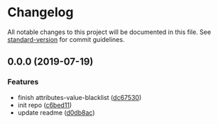 # Changelog

All notable changes to this project will be documented in this file. See [standard-version](https://github.com/conventional-changelog/standard-version) for commit guidelines.

## 0.0.0 (2019-07-19)


### Features

* finish attributes-value-blacklist ([dc67530](https://github.com/Leruiz/eslint-plugin-string-value/commit/dc67530))
* init repo ([c6bed11](https://github.com/Leruiz/eslint-plugin-string-value/commit/c6bed11))
* update readme ([d0db8ac](https://github.com/Leruiz/eslint-plugin-string-value/commit/d0db8ac))
